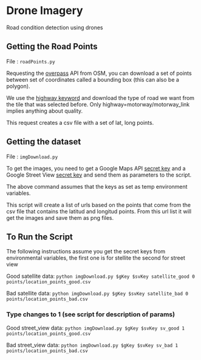 # Drone Imagery
Road condition detection using drones

## Getting the Road Points
File : `roadPoints.py`

Requesting the [overpass](http://overpass-api.de/) API from OSM, you can download a set of points between set of coordinates 
called a bounding box (this can also be a polygon). 

We use the [highway keyword](http://wiki.openstreetmap.org/wiki/Key:highway) and download the type of road we want from the tile 
that was selected before. Only highway=motorway/motorway_link implies anything about quality. 

This request creates a csv file with a set of lat, long points.

## Getting the dataset
File : `imgDownload.py`

To get the images, you need to get a Google Maps API [secret key](https://developers.google.com/maps/documentation/directions/get-api-key) and a Google Street View [secret key](https://developers.google.com/maps/documentation/streetview/)
and send them as parameters to the script.

The above command assumes that the keys as set as temp environment variables.

This script will create a list of urls based on the points that come from the csv file that contains the latitud and longitud 
points. From this url list it will get the images and save them as png files.

## To Run the Script

The following instructions assume you get the secret keys from environmental variables, the first one is for stellite 
the second for street view

Good satellite data:
`python imgDownload.py $gKey $svKey satellite_good 0 points/location_points_good.csv`

Bad satellite data:
`python imgDownload.py $gKey $svKey satellite_bad 0 points/location_points_bad.csv`

### Type changes to 1 (see script for description of params)

Good street_view data:
`python imgDownload.py $gKey $svKey sv_good 1 points/location_points_good.csv`

Bad street_view data:
`python imgDownload.py $gKey $svKey sv_bad 1 points/location_points_bad.csv`